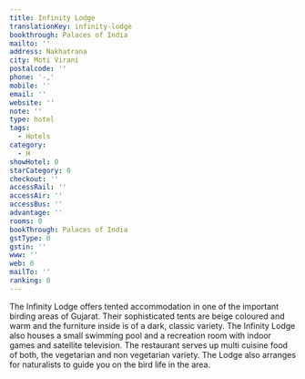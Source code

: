 ```yaml
---
title: Infinity Lodge
translationKey: infinity-lodge
bookthrough: Palaces of India
mailto: ''
address: Nakhatrana
city: Moti Virani
postalcode: ''
phone: '-,'
mobile: ''
email: ''
website: ''
note: ''
type: hotel
tags:
  - Hotels
category:
  - H
showHotel: 0
starCategory: 0
checkout: ''
accessRail: ''
accessAir: ''
accessBus: ''
advantage: ''
rooms: 0
bookThrough: Palaces of India
gstType: 0
gstin: ''
www: ''
web: 0
mailTo: ''
ranking: 0
---
```







The Infinity Lodge offers tented accommodation in one of the important birding areas of Gujarat. Their sophisticated tents are beige coloured and warm and the furniture inside is of a dark, classic variety. The Infinity Lodge also houses a small swimming pool and a recreation room with indoor games and satellite television.     The restaurant serves up multi cuisine food of both, the vegetarian and non vegetarian variety.     The Lodge also arranges for naturalists to guide you on the bird life in the area.